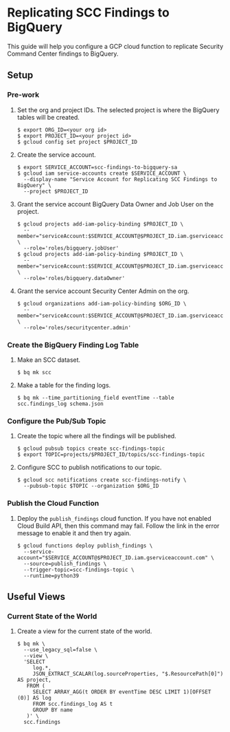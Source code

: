# Replicating SCC Findings to BigQuery

This guide will help you configure a GCP cloud function to replicate Security Command 
Center findings to BigQuery.

## Setup

### Pre-work

1.  Set the org and project IDs. The selected project is where the BigQuery tables will
    be created.

    ```console
    $ export ORG_ID=<your org id>
    $ export PROJECT_ID=<your project id>
    $ gcloud config set project $PROJECT_ID
    ```

1.  Create the service account.

    ```console
    $ export SERVICE_ACCOUNT=scc-findings-to-bigquery-sa
    $ gcloud iam service-accounts create $SERVICE_ACCOUNT \
      --display-name "Service Account for Replicating SCC Findings to BigQuery" \
      --project $PROJECT_ID
    ```

1.  Grant the service account BigQuery Data Owner and Job User on the project.

    ```console
    $ gcloud projects add-iam-policy-binding $PROJECT_ID \
      --member="serviceAccount:$SERVICE_ACCOUNT@$PROJECT_ID.iam.gserviceaccount.com" \
      --role='roles/bigquery.jobUser'
    $ gcloud projects add-iam-policy-binding $PROJECT_ID \
      --member="serviceAccount:$SERVICE_ACCOUNT@$PROJECT_ID.iam.gserviceaccount.com" \
      --role='roles/bigquery.dataOwner'
    ```

1.  Grant the service account Security Center Admin on the org.

    ```console
    $ gcloud organizations add-iam-policy-binding $ORG_ID \
      --member="serviceAccount:$SERVICE_ACCOUNT@$PROJECT_ID.iam.gserviceaccount.com" \
      --role='roles/securitycenter.admin'
    ```

### Create the BigQuery Finding Log Table

1.  Make an SCC dataset.

    ```console
    $ bq mk scc
    ```

1.  Make a table for the finding logs.

    ```console
    $ bq mk --time_partitioning_field eventTime --table scc.findings_log schema.json
    ```

### Configure the Pub/Sub Topic

1.  Create the topic where all the findings will be published.

    ```console
    $ gcloud pubsub topics create scc-findings-topic
    $ export TOPIC=projects/$PROJECT_ID/topics/scc-findings-topic
    ```

1.  Configure SCC to publish notifications to our topic.

    ```console
    $ gcloud scc notifications create scc-findings-notify \
      --pubsub-topic $TOPIC --organization $ORG_ID
    ```

### Publish the Cloud Function

1.  Deploy the `publish_findings` cloud function. If you have not enabled Cloud Build 
    API, then this command may fail. Follow the link in the error message to enable it
    and then try again.

    ```console
    $ gcloud functions deploy publish_findings \
      --service-account="$SERVICE_ACCOUNT@$PROJECT_ID.iam.gserviceaccount.com" \
      --source=publish_findings \
      --trigger-topic=scc-findings-topic \
      --runtime=python39
    ```

## Useful Views

### Current State of the World

1.  Create a view for the current state of the world.

    ```console
    $ bq mk \
      --use_legacy_sql=false \
      --view \
      'SELECT
         log.*,
         JSON_EXTRACT_SCALAR(log.sourceProperties, "$.ResourcePath[0]") AS project,
       FROM (
         SELECT ARRAY_AGG(t ORDER BY eventTime DESC LIMIT 1)[OFFSET (0)] AS log
         FROM scc.findings_log AS t
         GROUP BY name
       )' \
      scc.findings
    ```
